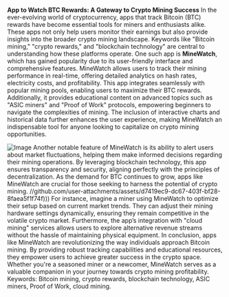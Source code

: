 **App to Watch BTC Rewards: A Gateway to Crypto Mining Success**
In the ever-evolving world of cryptocurrency, apps that track Bitcoin (BTC) rewards have become essential tools for miners and enthusiasts alike. These apps not only help users monitor their earnings but also provide insights into the broader crypto mining landscape. Keywords like "Bitcoin mining," "crypto rewards," and "blockchain technology" are central to understanding how these platforms operate. One such app is **MineWatch**, which has gained popularity due to its user-friendly interface and comprehensive features.
MineWatch allows users to track their mining performance in real-time, offering detailed analytics on hash rates, electricity costs, and profitability. This app integrates seamlessly with popular mining pools, enabling users to maximize their BTC rewards. Additionally, it provides educational content on advanced topics such as "ASIC miners" and "Proof of Work" protocols, empowering beginners to navigate the complexities of mining. The inclusion of interactive charts and historical data further enhances the user experience, making MineWatch an indispensable tool for anyone looking to capitalize on crypto mining opportunities.

![Image](https://github.com/user-attachments/assets/d7419ec9-dc67-403f-bf28-8faea5f1f74f)
Another notable feature of MineWatch is its ability to alert users about market fluctuations, helping them make informed decisions regarding their mining operations. By leveraging blockchain technology, this app ensures transparency and security, aligning perfectly with the principles of decentralization. As the demand for BTC continues to grow, apps like MineWatch are crucial for those seeking to harness the potential of crypto mining. 
 //github.com/user-attachments/assets/d7419ec9-dc67-403f-bf28-8faea5f1f74f)))
For instance, imagine a miner using MineWatch to optimize their setup based on current market trends. They can adjust their mining hardware settings dynamically, ensuring they remain competitive in the volatile crypto market. Furthermore, the app’s integration with "cloud mining" services allows users to explore alternative revenue streams without the hassle of maintaining physical equipment. 
In conclusion, apps like MineWatch are revolutionizing the way individuals approach Bitcoin mining. By providing robust tracking capabilities and educational resources, they empower users to achieve greater success in the crypto space. Whether you're a seasoned miner or a newcomer, MineWatch serves as a valuable companion in your journey towards crypto mining profitability. 
Keywords: Bitcoin mining, crypto rewards, blockchain technology, ASIC miners, Proof of Work, cloud mining.
